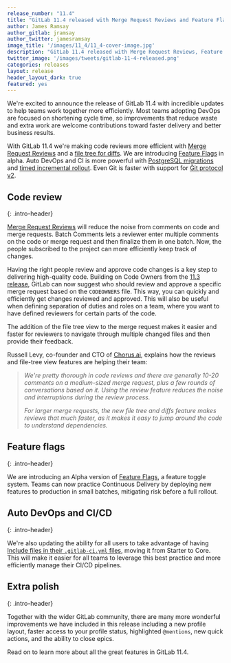 ```yaml
---
release_number: "11.4"
title: "GitLab 11.4 released with Merge Request Reviews and Feature Flags"
author: James Ramsay
author_gitlab: jramsay
author_twitter: jamesramsay
image_title: '/images/11_4/11_4-cover-image.jpg'
description: "GitLab 11.4 released with Merge Request Reviews, Feature Flags, Git protocol v2, and much more!"
twitter_image: '/images/tweets/gitlab-11-4-released.png'
categories: releases
layout: release
header_layout_dark: true
featured: yes
---
```


We're excited to announce the release of GitLab 11.4 with incredible updates to help teams
work together more efficiently. Most teams adopting DevOps are focused on shortening
cycle time, so improvements that reduce waste and extra work are welcome contributions toward
faster delivery and better business results.

With GitLab 11.4 we're making code reviews more efficient with
[Merge Request Reviews](#merge-request-reviews) and a [file tree for diffs](#file-tree-for-browsing-merge-request-diff).
We are introducing [Feature Flags](#create-and-toggle-feature-flags-for-your-applications-alpha) in alpha.
Auto DevOps and CI is more powerful with [PostgreSQL migrations](#support-postgresql-db-migration-and-initialization-for-auto-devops) and [timed incremental rollout](#add-timed-incremental-rollouts-to-auto-devops).
Even Git is faster with support for [Git protocol v2](#git-protocol-v2).

## Code review
{: .intro-header}

[Merge Request Reviews](#merge-request-reviews) will reduce the noise from comments on code and merge requests.
Batch Comments lets a reviewer enter multiple comments on the code or merge request and 
then finalize them in one batch. Now, the people subscribed to the project can more 
efficiently keep track of changes.

Having the right people review and approve code changes is a key step to delivering high-quality code.
Building on Code Owners from the [11.3 release](/releases/2018/09/22/gitlab-11-3-released/),
GitLab can now suggest who should review and approve a specific merge request based on the
`CODEOWNERS` file. This way, you can quickly and efficiently get changes reviewed and approved.
This will also be useful when defining separation of duties and roles on a team, where you want to
have defined reviewers for certain parts of the code.

The addition of the file tree view to the merge request makes it easier and faster for reviewers to
navigate through multiple changed files and then provide their feedback.

Russell Levy, co-founder and CTO of [Chorus.ai](http://www.chorus.ai), explains how the reviews and file-tree
view features are helping their team:

> _We're pretty thorough in code reviews and there are generally 10-20 comments on
a medium-sized merge request, plus a few rounds of conversations based on it. Using
the review feature reduces the noise and interruptions during the review process._
> 
> _For larger merge requests, the new file tree and diffs feature makes reviews that
much faster, as it makes it easy to jump around the code to understand dependencies._

## Feature flags
{: .intro-header}

We are introducing an Alpha version of [Feature Flags](#create-and-toggle-feature-flags-for-your-applications-alpha), a feature toggle system. Teams can
now practice Continuous Delivery by deploying new features to production in small batches,
mitigating risk before a full rollout.

## Auto DevOps and CI/CD
{: .intro-header}

We're also updating the ability for all users to take advantage of having
[Include files in their `.gitlab-ci.yml` files](#move-ability-to-use-includes-in-codegitlab-ciymlcode-from-starter-to-core), moving it from Starter to Core. This will make it easier
for all teams to leverage this best practice and more efficiently manage their CI/CD pipelines.


## Extra polish
{: .intro-header}

Together with the wider GitLab community, there are many more wonderful improvements
we have included in this release including a new profile layout, faster access to
your profile status, highlighted `@mentions`, new quick actions, and the ability
to close epics.

Read on to learn more about all the great features in GitLab 11.4.
